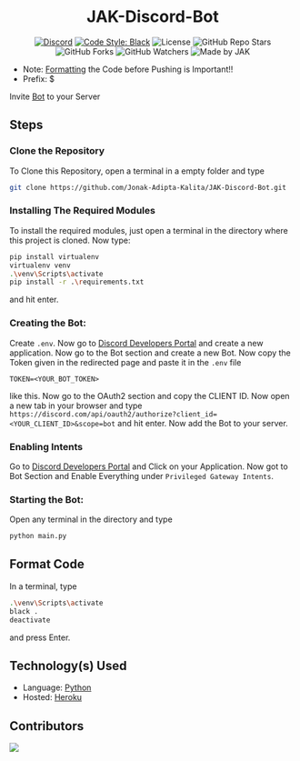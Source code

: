 <div align='center'>

# JAK-Discord-Bot

[![Discord](https://img.shields.io/discord/752800104112717826?style=for-the-badge)](https://discord.gg/S3UfGkW)
[![Code Style: Black](https://img.shields.io/badge/Code%20Style-Black-000000.svg?style=for-the-badge)](https://github.com/psf/black)
![License](https://img.shields.io/github/license/Jonak-Adipta-Kalita/JAK-Discord-Bot?style=for-the-badge)
![GitHub Repo Stars](https://img.shields.io/github/stars/Jonak-Adipta-Kalita/JAK-Discord-Bot?style=for-the-badge)
![GitHub Forks](https://img.shields.io/github/forks/Jonak-Adipta-Kalita/JAK-Discord-Bot?style=for-the-badge)
![GitHub Watchers](https://img.shields.io/github/watchers/Jonak-Adipta-Kalita/JAK-Discord-Bot?style=for-the-badge)
![Made by JAK](https://img.shields.io/badge/BeastNight%20TV-Made%20by%20JAK-blue?style=for-the-badge)

</div>

-   Note: [Formatting](#format-code) the Code before Pushing is Important!!
-   Prefix: $

Invite [Bot](https://discord.com/api/oauth2/authorize?client_id=756402881913028689&permissions=8&scope=bot)
to your Server

## Steps

### Clone the Repository

To Clone this Repository, open a terminal in a empty folder and type

```bash
git clone https://github.com/Jonak-Adipta-Kalita/JAK-Discord-Bot.git
```

### Installing The Required Modules

To install the required modules, just open a terminal in the directory where this project is cloned. Now type:

```bash
pip install virtualenv
virtualenv venv
.\venv\Scripts\activate
pip install -r .\requirements.txt
```

and hit enter.

### Creating the Bot:

Create `.env`. Now go to [Discord Developers Portal](https://discord.com/developers/applications) and create a new application. Now go to the Bot
section and create a new Bot. Now copy the Token given in the redirected page and paste it in
the `.env` file

```env
TOKEN=<YOUR_BOT_TOKEN>
```

like this. Now go to the OAuth2 section and copy the CLIENT ID. Now open a new tab
in your browser and type `https://discord.com/api/oauth2/authorize?client_id=<YOUR_CLIENT_ID>&scope=bot`
and hit enter. Now add the Bot to your server.

### Enabling Intents

Go to [Discord Developers Portal](https://discord.com/developers/applications) and Click on your Application. Now got to Bot
Section and Enable Everything under `Privileged Gateway Intents`.

### Starting the Bot:

Open any terminal in the directory and type

```bash
python main.py
```

## Format Code

In a terminal, type

```bash
.\venv\Scripts\activate
black .
deactivate
```

and press Enter.

## Technology(s) Used

-   Language: [Python](https://python.org/)
-   Hosted: [Heroku](https://heroku.com/)

## Contributors

<a href = "https://github.com/Jonak-Adipta-Kalita/JAK-Discord-Bot/graphs/contributors">
	<img src = "https://contrib.rocks/image?repo=Jonak-Adipta-Kalita/JAK-Discord-Bot"/>
</a>
